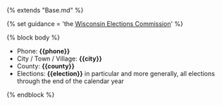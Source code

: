 {% extends "Base.md" %}

{% set guidance = 'the [Wisconsin Elections Commission](https://elections.wi.gov/sites/elections.wi.gov/files/2019-02/Faxing%20or%20Emailing%20Absentee%20Ballots.pdf)' %}

{% block body %}
- Phone: **{{phone}}**
- City / Town / Village: **{{city}}**
- County: **{{county}}**
- Elections: **{{election}}** in particular and more generally, all elections through the end of the calendar year

{% endblock %}